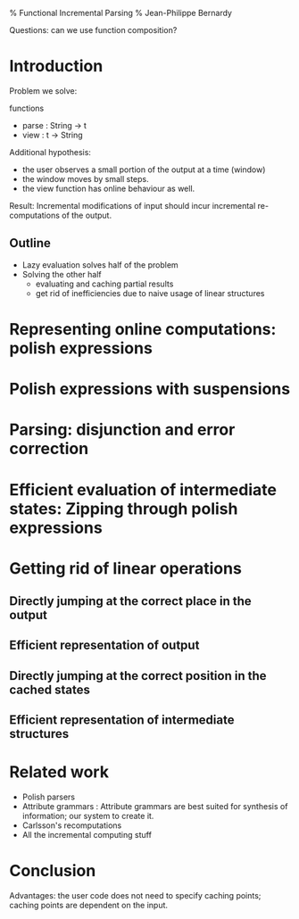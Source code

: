 % Functional Incremental Parsing
% Jean-Philippe Bernardy

Questions: can we use function composition?

# Introduction

Problem we solve:

functions
 * parse : String -> t
 * view : t -> String

Additional hypothesis:
  * the user observes a small portion of the output at a time (window)
  * the window moves by small steps.
  * the view function has online behaviour as well.


Result: 
Incremental modifications of input should incur incremental re-computations of
the output.



## Outline

* Lazy evaluation solves half of the problem
* Solving the other half
  * evaluating and caching partial results 
  * get rid of inefficiencies due to naive usage of linear structures

# Representing online computations: polish expressions

# Polish expressions with suspensions

# Parsing: disjunction and error correction

# Efficient evaluation of intermediate states: Zipping through polish expressions

# Getting rid of linear operations

## Directly jumping at the correct place in the output
## Efficient representation of output
## Directly jumping at the correct position in the cached states
## Efficient representation of intermediate structures

# Related work

* Polish parsers
* Attribute grammars
:   Attribute grammars are best suited for synthesis of information; our system to create it.
* Carlsson's recomputations
* All the incremental computing stuff

# Conclusion


Advantages: the user code does not need to specify caching points; caching points are dependent on the input.
